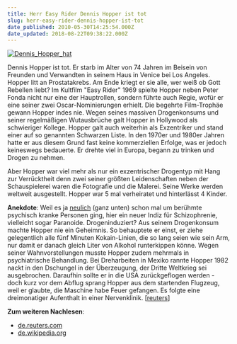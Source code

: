 ```yaml
---
title: Herr Easy Rider Dennis Hopper ist tot
slug: herr-easy-rider-dennis-hopper-ist-tot
date_published: 2010-05-30T14:25:54.000Z
date_updated: 2018-08-22T09:38:22.000Z
---
```


[![Dennis_Hopper_hat](//picdump.thafaker.de/2010/05/Dennis_Hopper_hat.jpg)](http://picdump.thafaker.de/2010/05/Dennis_Hopper_hat.jpg)

Dennis Hopper ist tot. Er starb im Alter von 74 Jahren im Beisein von Freunden und Verwandten in seinem Haus in Venice bei Los Angeles. Hopper litt an Prostatakrebs. Am Ende kriegt er sie alle, wer weiß ob Gott Rebellen liebt? Im Kultfilm "Easy Rider" 1969 spielte Hopper neben Peter Fonda nicht nur eine der Hauptrollen, sondern führte auch Regie, wofür er eine seiner zwei Oscar-Nominierungen erhielt. Die begehrte Film-Trophäe gewann Hopper indes nie. Wegen seines massiven Drogenkonsums und seiner regelmäßigen Wutausbrüche galt Hopper in Hollywood als schwieriger Kollege. Hopper galt auch weiterhin als Exzentriker und stand einer auf so genannten Schwarzen Liste. In den 1970er und 1980er Jahren hatte er aus diesem Grund fast keine kommerziellen Erfolge, was er jedoch keineswegs bedauerte. Er drehte viel in Europa, begann zu trinken und Drogen zu nehmen.

Aber Hopper war viel mehr als nur ein exzentrischer Drogentyp mit Hang zur Verrücktheit denn zwei seiner größten Leidenschaften neben der Schauspielerei waren die Fotografie  und die Malerei. Seine Werke werden weltweit ausgestellt. Hopper war 5 mal verheiratet und hinterlässt 4 Kinder.

**Anekdote**: Weil es ja [neulich](__GHOST_URL__/26/streetview-chrome-osx-stable-half-life-2-osx-rss-feed-haftung-wgt-2010-bilder-fedora-core-13) (ganz unten) schon mal um berühmte psychisch kranke Personen ging, hier ein neuer Indiz für Schizophrenie, vielleicht sogar Paranoide. Drogeninduziert? Aus seinem Drogenkonsum machte Hopper nie ein Geheimnis. So behauptete er einst, er ziehe gelegentlich alle fünf Minuten Kokain-Linien, die so lang seien wie sein Arm, nur damit er danach gleich Liter von Alkohol runterkippen könne. Wegen seiner Wahnvorstellungen musste Hopper zudem mehrmals in psychiatrische Behandlung. Bei Dreharbeiten in Mexiko rannte Hopper 1982 nackt in den Dschungel in der Überzeugung, der Dritte Weltkrieg sei ausgebrochen. Daraufhin sollte er in die USA zurückgeflogen werden - doch kurz vor dem Abflug sprang Hopper aus dem startenden Flugzeug, weil er glaubte, die Maschine habe Feuer gefangen. Es folgte eine dreimonatiger Aufenthalt in einer Nervenklinik. [[reuters](http://de.reuters.com/article/worldNews/idDEBEE64T08M20100530)]

**Zum weiteren Nachlesen**:

- [de.reuters.com](http://de.reuters.com/article/worldNews/idDEBEE64T08M20100530)
- [de.wikipedia.org](http://de.wikipedia.org/w/index.php?title=Datei:Dennis_Hopper_hat.jpg&amp;filetimestamp=20090506173242)
